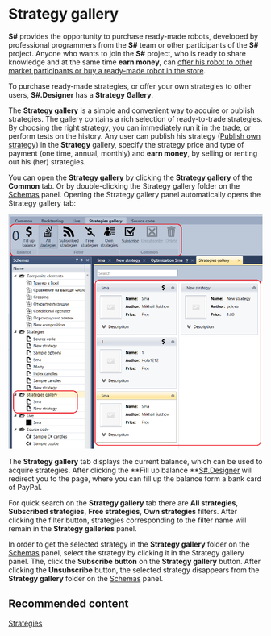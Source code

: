 # Strategy gallery

**S\#** provides the opportunity to purchase ready\-made robots, developed by professional programmers from the **S\#** team or other participants of the **S\#** project. Anyone who wants to join the **S\#** project, who is ready to share knowledge and at the same time **earn money**, can [offer his robot to other market participants or buy a ready\-made robot in the store](https://stocksharp.com/robot/). 

To purchase ready\-made strategies, or offer your own strategies to other users, **S\#.Designer** has a **Strategy Gallery**.

The **Strategy gallery** is a simple and convenient way to acquire or publish strategies. The gallery contains a rich selection of ready\-to\-trade strategies. By choosing the right strategy, you can immediately run it in the trade, or perform tests on the history. Any user can publish his strategy ([Publish own strategy](Designer_Gallery_publish.md)) in the **Strategy** gallery, specify the strategy price and type of payment (one time, annual, monthly) and **earn money**, by selling or renting out his (her) strategies.

You can open the **Strategy gallery** by clicking the **Strategy gallery** of the **Common** tab. Or by double\-clicking the Strategy gallery folder on the [Schemas](Designer_Panel_Schemas.md) panel. Opening the Strategy gallery panel automatically opens the Strategy gallery tab:

![Designer The gallery of strategies 00](../images/Designer_gallery_of_strategies_00.png)

The **Strategy gallery** tab displays the current balance, which can be used to acquire strategies. After clicking the **Fill up balance **[S\#.Designer](Designer.md) will redirect you to the page, where you can fill up the balance form a bank card of PayPal.

For quick search on the **Strategy gallery** tab there are **All strategies**, **Subscribed strategies**, **Free strategies**, **Own strategies** filters. After clicking the filter button, strategies corresponding to the filter name will remain in the **Strategy galleries** panel.

In order to get the selected strategy in the **Strategy gallery** folder on the [Schemas](Designer_Panel_Schemas.md) panel, select the strategy by clicking it in the Strategy gallery panel. The, click the **Subscribe button** on the **Strategy gallery** button. After clicking the **Unsubscribe** button, the selected strategy disappears from the **Strategy gallery** folder on the [Schemas](Designer_Panel_Schemas.md) panel.

## Recommended content

[Strategies](Designer_Creation_strategy.md)
